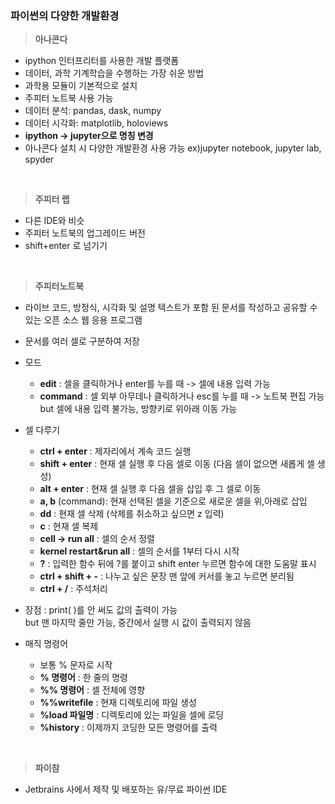 ### 파이썬의 다양한 개발환경 

> **아나콘다**
- ipython 인터프리터를 사용한 개발 플랫폼
- 데이터, 과학 기계학습을 수행하는 가장 쉬운 방법
- 과학용 모듈이 기본적으로 설치 
- 주피터 노트북 사용 가능
- 데이터 분석: pandas, dask, numpy
- 데이터 시각화: matplotlib, holoviews
- **ipython -> jupyter으로 명칭 변경**
- 아나콘다 설치 시 다양한 개발환경 사용 가능  ex)jupyter notebook, jupyter lab, spyder
<br>

> **주피터 랩**
- 다른 IDE와 비슷
- 주피터 노트북의 업그레이드 버전
- shift+enter 로 넘기기 
<br>

>**주피터노트북**
- 라이브 코드, 방정식, 시각화 및 설명 텍스트가 포함 된 문서를 작성하고 공유할 수 있는 오픈 소스 웹 응용 프로그램
- 문서를 여러 셀로 구분하여 저장<br>
- 모드
  + **edit** : 셀을 클릭하거나 enter를 누를 때 -> 셀에 내용 입력 가능
  + **command** : 셀 외부 아무데나 클릭하거나 esc를 누를 때 -> 노트북 편집 가능 but 셀에 내용 입력 불가능, 방향키로 위아래 이동 가능 <br>

- 셀 다루기
  + **ctrl + enter** : 제자리에서 계속 코드 실행 
  + **shift + enter** : 현재 셀 실행 후 다음 셀로 이동 (다음 셀이 없으면 새롭게 셀 생성)
  + **alt + enter** : 현재 셀 실행 후 다음 셀을 삽입 후 그 셀로 이동 
  + **a, b** (command): 현재 선택된 셀을 기준으로 새로운 셀을 위,아래로 삽입
  + **dd** : 현재 셀 삭제 (삭제를 취소하고 싶으면 z 입력)  
  + **c** : 현재 셀 복제
  + **cell -> run all** : 셀의 순서 정렬 
  + **kernel restart&run all** : 셀의 순서를 1부터 다시 시작 
  + **?** : 입력한 함수 뒤에 ?를 붙이고 shift enter 누르면 함수에 대한 도움말 표시
  + **ctrl + shift + -** : 나누고 싶은 문장 맨 앞에 커서를 놓고 누르면 분리됨
  + **ctrl + /** : 주석처리 

- 장점 : print( )를 안 써도 값의 출력이 가능<br>
  but 맨 마지막 줄만 가능, 중간에서 실행 시 값이 출력되지 않음

- 매직 명령어
  + 보통 % 문자로 시작
  + **% 명령어** : 한 줄의 명령
  + **%% 명령어** : 셀 전체에 영향
  + **%%writefile** : 현재 디렉토리에 파일 생성
  + **%load 파일명** : 디렉토리에 있는 파일을 셀에 로딩 
  + **%history** : 이제까지 코딩한 모든 명령어를 출력
<br>

> **파이참**
- Jetbrains 사에서 제작 및 배포하는 유/무료 파이썬 IDE
<br>
